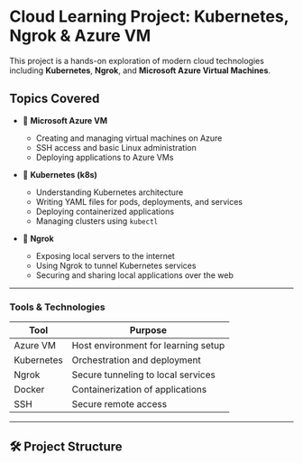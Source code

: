 #  Cloud Learning Project: Kubernetes, Ngrok & Azure VM

This project is a hands-on exploration of modern cloud technologies including **Kubernetes**, **Ngrok**, and **Microsoft Azure Virtual Machines**. 

## Topics Covered

- 🔹 **Microsoft Azure VM**
  - Creating and managing virtual machines on Azure
  - SSH access and basic Linux administration
  - Deploying applications to Azure VMs

- 🔹 **Kubernetes (k8s)**
  - Understanding Kubernetes architecture
  - Writing YAML files for pods, deployments, and services
  - Deploying containerized applications
  - Managing clusters using `kubectl`

- 🔹 **Ngrok**
  - Exposing local servers to the internet
  - Using Ngrok to tunnel Kubernetes services
  - Securing and sharing local applications over the web

---


### Tools & Technologies

| Tool        | Purpose                             |
|-------------|-------------------------------------|
| Azure VM    | Host environment for learning setup |
| Kubernetes  | Orchestration and deployment        |
| Ngrok       | Secure tunneling to local services  |
| Docker      | Containerization of applications    |
| SSH         | Secure remote access                |

---

## 🛠️ Project Structure

